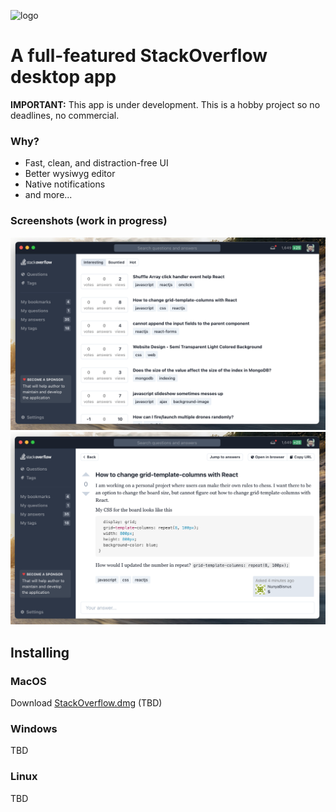![logo](http://www.freelogovectors.net/wp-content/uploads/2013/06/stackoverflow_logo.jpg)

# A full-featured StackOverflow desktop app

**IMPORTANT:** This app is under development. This is a hobby project so no deadlines, no commercial.

### Why?

- Fast, clean, and distraction-free UI
- Better wysiwyg editor
- Native notifications
- and more...

### Screenshots (work in progress)
![screen](./screenshot1.png)
![screen2](./screenshot2.png)

## Installing

### MacOS
Download [StackOverflow.dmg]() (TBD)

### Windows
TBD

### Linux
TBD
